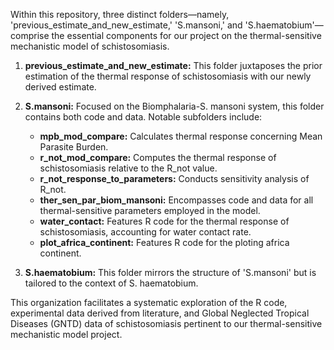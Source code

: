 Within this repository, three distinct folders—namely, 'previous_estimate_and_new_estimate,' 'S.mansoni,' and 'S.haematobium'—comprise the essential components for our project on the thermal-sensitive mechanistic model of schistosomiasis. 

1. **previous_estimate_and_new_estimate:**
   This folder juxtaposes the prior estimation of the thermal response of schistosomiasis with our newly derived estimate.

2. **S.mansoni:**
   Focused on the Biomphalaria-S. mansoni system, this folder contains both code and data. Notable subfolders include:
   - **mpb_mod_compare:** Calculates thermal response concerning Mean Parasite Burden.
   - **r_not_mod_compare:** Computes the thermal response of schistosomiasis relative to the R_not value.
   - **r_not_response_to_parameters:** Conducts sensitivity analysis of R_not.
   - **ther_sen_par_biom_mansoni:** Encompasses code and data for all thermal-sensitive parameters employed in the model.
   - **water_contact:** Features R code for the thermal response of schistosomiasis, accounting for water contact rate.
   - **plot_africa_continent:** Features R code for the ploting africa continent.

3. **S.haematobium:**
   This folder mirrors the structure of 'S.mansoni' but is tailored to the context of S. haematobium.

This organization facilitates a systematic exploration of the R code, experimental data derived from literature, and Global Neglected Tropical Diseases (GNTD) data of schistosomiasis pertinent to our thermal-sensitive mechanistic model project.
